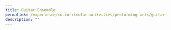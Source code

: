 ```yaml
---
title: Guitar Ensemble
permalink: /experience/co-curricular-activities/performing-arts/guitar-ensemble
description: ""
---
```

